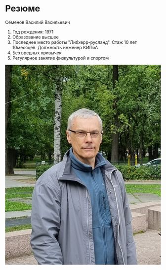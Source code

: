 # Резюме
Сёменов Василий Васильевич

1. Год рождения: 1971
2. Образование высшее
3. Последнее место работы "Либхерр-русланд". Стаж 10 лет 10месяцев. Должность инженер КИПиА
4. Без вредных привычек
5. Регулярное занятие физкультурой и спортом 

![Alt text](20230905_133958.jpg)
